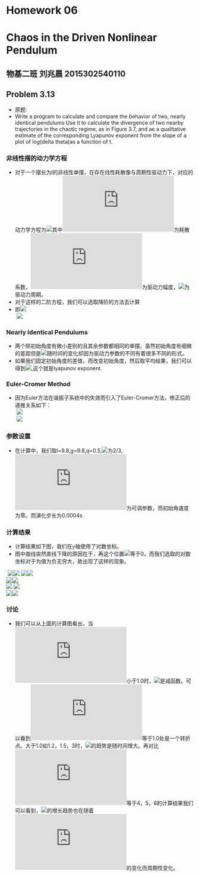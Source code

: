 # Homework 06
# Chaos in the Driven Nonlinear Pendulum
## 物基二班 刘兆晨 2015302540110
## Problem 3.13
- 原题:
- Write a program to calculate and compare the behavior of two, nearly identical pendulums Use it to calculate the divergence of two nearby trajectories in the chaotic regime, as in Figure 3.7, and ae a qualitative estimate of the corresponding Lyapunov exponent from the slope of a plot of log(delta theta)as a function of t.
### 非线性摆的动力学方程
- 对于一个摆长为l的非线性单摆，在存在线性耗散像与周期性驱动力下，对应的动力学方程为![](http://latex.codecogs.com/gif.latex?\frac{d^2\theta}{dt^2}=-\frac{g}{l}sin{\theta}-q\frac{d\theta}{dt}+F_Dsin{\Omega_Dt})其中![](http://latex.codecogs.com/gif.latex?q)为耗散系数，![](http://latex.codecogs.com/gif.latex?F_D)为驱动力幅度，![](http://latex.codecogs.com/gif.latex?\Omega_D)为驱动力周期。
- 对于这样的二阶方程，我们可以选取降阶的方法去计算
- 即![](http://latex.codecogs.com/gif.latex?\frac{d\omega}{dt}=-\frac{g}{l}sin{\theta}-q\frac{d\theta}{dt}+F_Dsin{\Omega_Dt})  
  ![](http://latex.codecogs.com/gif.latex?\frac{d\theta}{dt}=\omega)
### Nearly Identical Pendulums
- 两个除初始角度有微小差别的且其余参数都相同的单摆，虽然初始角度有细微的差距但是![](http://latex.codecogs.com/gif.latex?{\triangle}\theta=|\theta_1-\theta_2|)随时间的变化却因为驱动力参数的不同有着很多不同的形式。
- 如果我们固定初始角度的差值，而改变初始角度，然后取平均结果，我们可以得到![](http://latex.codecogs.com/gif.latex?log({\triangle}\theta)\approx{{\lambda}t}),这个就是lyapunov exponent.
### Euler-Cromer Method
- 因为Euler方法在谐振子系统中的失效而引入了Euler-Cromer方法，修正后的递推关系如下：  
  ![](http://latex.codecogs.com/gif.latex?\omega_{i+1}=\omega_{i}-[\frac{g}{l}sin\omega_i+q\omega_i-F_Dsin\Omega_Dt_i]{\triangle}t)  
  ![](http://latex.codecogs.com/gif.latex?\theta_{i+1}=\theta_i+\omega_{i+1}{\triangle}t)
### 参数设置
- 在计算中，我们取l=9.8,g=9.8,q=0.5,![](http://latex.codecogs.com/gif.latex?\Omega_D)为2/3,![](http://latex.codecogs.com/gif.latex?F_D)为可调参数，而初始角速度为零。而演化步长为0.0004s
### 计算结果
- 计算结果如下图，我们在y轴使用了对数坐标。 
- 图中曲线突然直线下降的原因在于，再这个位置![](http://latex.codecogs.com/gif.latex?{\triangle}\theta)等于0，而我们选取的对数坐标对于为值为负无穷大，故出现了这样的现象。  

  ![](https://github.com/liuzhaochen/compuational_physics_N2015302540110/blob/master/homework%2006/fd%3D0.5.png)![](https://github.com/liuzhaochen/compuational_physics_N2015302540110/blob/master/homework%2006/fd%3D0.8.png)
  ![](https://github.com/liuzhaochen/compuational_physics_N2015302540110/blob/master/homework%2006/fd%3D1.0.png)![](https://github.com/liuzhaochen/compuational_physics_N2015302540110/blob/master/homework%2006/fd%3D1.2.png)  
  ![](https://github.com/liuzhaochen/compuational_physics_N2015302540110/blob/master/homework%2006/fd%3D1.5.png)![](https://github.com/liuzhaochen/compuational_physics_N2015302540110/blob/master/homework%2006/fd%3D2.png)  
  ![](https://github.com/liuzhaochen/compuational_physics_N2015302540110/blob/master/homework%2006/FD%3D3.png)
  ![](https://github.com/liuzhaochen/compuational_physics_N2015302540110/blob/master/homework%2006/fd%3D4.png)  
  ![](https://github.com/liuzhaochen/compuational_physics_N2015302540110/blob/master/homework%2006/FD%3D5.png)![](https://github.com/liuzhaochen/compuational_physics_N2015302540110/blob/master/homework%2006/FD%3D6.png)
### 讨论
- 我们可以从上面的计算图看出，当![](http://latex.codecogs.com/gif.latex?F_D)小于1.0时，![](http://latex.codecogs.com/gif.latex?{\triangle}\theta)是减函数。可以看到![](http://latex.codecogs.com/gif.latex?F_D)等于1.0处是一个转折点。大于1.0如1.2，1.5，3时，![](http://latex.codecogs.com/gif.latex?{\triangle}\theta)的趋势是随时间增大。再对比![](http://latex.codecogs.com/gif.latex?F_D)等于4，5，6的计算结果我们可以看到，![](http://latex.codecogs.com/gif.latex?{\triangle}\theta)的增长趋势也在随着![](http://latex.codecogs.com/gif.latex?F_D)的变化而周期性变化。
